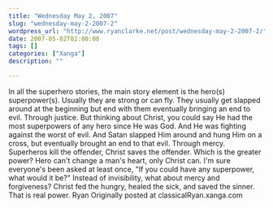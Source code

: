 ```yaml
---
title: "Wednesday May 2, 2007"
slug: "wednesday-may-2-2007-2"
wordpress_url: "http://www.ryanclarke.net/post/wednesday-may-2-2007-2/"
date: 2007-05-02T02:00:00
tags: []
categories: ["Xanga"]
description: ""

---
```


In all the superhero stories, the main story element is the hero(s) superpower(s). Usually they are strong or can fly. They usually get slapped around at the beginning but end with them eventually bringing an end to evil. Through justice.
But thinking about Christ, you could say He had the most superpowers of any hero since He was God. And He was fighting against the worst of evil. And Satan slapped Him around and hung Him on a cross, but eventually brought an end to that evil. Through mercy.
Superheros kill the offender, Christ saves the offender. Which is the greater power? Hero can't change a man's heart, only Christ can.
I'm sure everyone's been asked at least once, "If you could have any superpower, what would it be?" Instead of invisibility, what about mercy and forgiveness?
Christ fed the hungry, healed the sick, and saved the sinner. That is real power.
Ryan
Originally posted at classicalRyan.xanga.com
